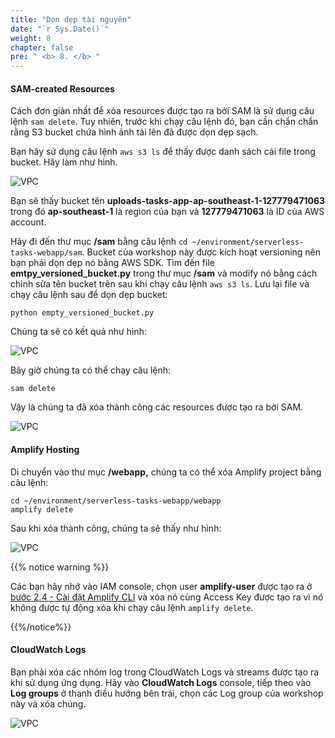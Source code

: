 ```yaml
---
title: "Dọn dẹp tài nguyên"
date: "`r Sys.Date()`"
weight: 8
chapter: false
pre: " <b> 8. </b> "
---
```


#### SAM-created Resources

Cách đơn giản nhất để xóa resources được tạo ra bởi SAM là sử dụng câu lệnh `sam delete`. Tuy nhiên, trước khi chạy câu lệnh đó, bạn cần chắn chắn rằng S3 bucket chứa hình ảnh tải lên đã được dọn dẹp sạch.

Bạn hãy sử dụng câu lệnh `aws s3 ls` để thấy được danh sách cái file trong bucket. Hãy làm như hình.

![VPC](/images/8.clean/8-1.png)

Bạn sẽ thấy bucket tên **uploads-tasks-app-ap-southeast-1-127779471063** trong đó **ap-southeast-1** là region của bạn và **127779471063** là ID của AWS account.

Hãy đi đến thư mục **/sam** bằng câu lệnh `cd ~/environment/serverless-tasks-webapp/sam`. Bucket của workshop này được kích hoạt versioning nên bạn phải dọn dẹp nó bằng AWS SDK. Tìm đến file **emtpy_versioned_bucket.py** trong thư mục **/sam** và modify nó bằng cách chỉnh sửa tên bucket trên sau khi chạy câu lệnh `aws s3 ls`. Lưu lại file và chạy câu lệnh sau để dọn dẹp bucket:

```
python empty_versioned_bucket.py

```

Chúng ta sẽ có kết quả như hình:

![VPC](/images/8.clean/8-2.png)

Bây giờ chúng ta có thể chạy câu lệnh:

```
sam delete
```

Vậy là chúng ta đã xóa thành công các resources được tạo ra bởi SAM.

![VPC](/images/8.clean/8-3.png)

#### Amplify Hosting

Di chuyển vào thư mục **/webapp,** chúng ta có thể xóa Amplify project bằng câu lệnh:

```
cd ~/environment/serverless-tasks-webapp/webapp
amplify delete

```

Sau khi xóa thành công, chúng ta sẽ thấy như hình:

![VPC](/images/8.clean/8-4.png)

{{% notice warning %}}

Các bạn hãy nhớ vào IAM console, chọn user **amplify-user** được tạo ra ở [bước 2.4 - Cài đặt Amplify CLI](/vi/2-prerequiste/2.4-installamplifycli) và xóa nó cùng Access Key được tạo ra vì nó không được tự động xóa khi chạy câu lệnh `amplify delete`.

{{%/notice%}}

#### CloudWatch Logs

Bạn phải xóa các nhóm log trong CloudWatch Logs và streams được tạo ra khi sử dụng ứng dụng. Hãy vào **CloudWatch Logs** console, tiếp theo vào **Log groups** ở thanh điều hướng bên trái, chọn các Log group của workshop này và xóa chúng.

![VPC](/images/8.clean/8-5.png)
